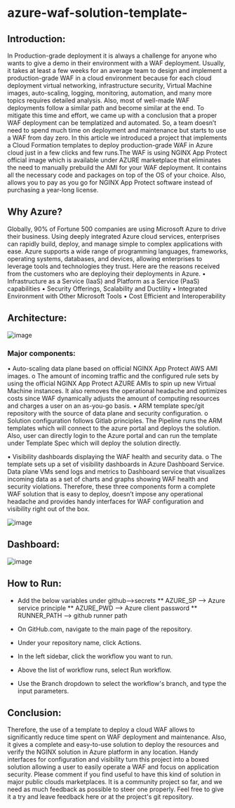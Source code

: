 # azure-waf-solution-template-

## Introduction:

In Production-grade deployment it is always a challenge for anyone who wants to give a demo in their environment with a WAF deployment.  Usually, it takes at least a few weeks for an average team to design and implement a production-grade WAF in a cloud environment because for each cloud deployment virtual networking, infrastructure security, Virtual Machine images, auto-scaling, logging, monitoring, automation, and many more topics requires detailed analysis. Also, most of well-made WAF deployments follow a similar path and become similar at the end. To mitigate this time and effort, we came up with a conclusion that a proper WAF deployment can be templatized and automated. So, a team doesn’t need to spend much time on deployment and maintenance but starts to use a WAF from day zero. 
In this article we introduced a project that implements a Cloud Formation templates to deploy production-grade WAF in Azure cloud just in a few clicks and few runs.The WAF is using NGINX App Protect official image which is available under AZURE marketplace that eliminates the need to manually prebuild the AMI for your WAF deployment. It contains all the necessary code and packages on top of the OS of your choice. Also, allows you to pay as you go for NGINX App Protect software instead of purchasing a year-long license. 


## Why Azure?

Globally, 90% of Fortune 500 companies are using Microsoft Azure to drive their business. Using deeply integrated Azure cloud services, enterprises can rapidly build, deploy, and manage simple to complex applications with ease. Azure supports a wide range of programming languages, frameworks, operating systems, databases, and devices, allowing enterprises to leverage tools and technologies they trust.
Here are the reasons received from the customers who are deploying their deployments in Azure.
•	Infrastructure as a Service (IaaS) and Platform as a Service (PaaS) capabilities
•	Security Offerings, Scalability and Ductility
•	Integrated Environment with Other Microsoft Tools
•	Cost Efficient and Interoperability

## Architecture:
![image](https://user-images.githubusercontent.com/39581520/174727809-8fde48cd-12eb-4d31-a428-1f7e83953418.png)


### Major components:

•	Auto-scaling data plane based on official NGINX App Protect AWS AMI images.
o	The amount of incoming traffic and the configured rule sets by using the official NGINX App Protect AZURE AMIs to spin up new Virtual Machine instances. It also removes the operational headache and optimizes costs since WAF dynamically adjusts the amount of computing resources and charges a user on an as-you-go basis.
•	ARM template spec/git repository with the source of data plane and security configuration.
o	Solution configuration follows Gitlab principles. The Pipeline runs the ARM templates which will connect to the azure portal and deploys the solution. Also, user can directly login to the Azure portal and can run the template under Template Spec which will deploy the solution directly.

•	Visibility dashboards displaying the WAF health and security data.
o	The template sets up a set of visibility dashboards in Azure Dashboard Service. Data plane VMs send logs and metrics to Dashboard service that visualizes incoming data as a set of charts and graphs showing WAF health and security violations.
Therefore, these three components form a complete WAF solution that is easy to deploy, doesn’t impose any operational headache and provides handy interfaces for WAF configuration and visibility right out of the box.

![image](https://user-images.githubusercontent.com/39581520/174728235-9e974956-6be9-4377-8bed-30990ec1ffff.png)

## Dashboard:

![image](https://user-images.githubusercontent.com/39581520/174728292-7c9aa06a-377d-4a35-94d2-11d6863a25a5.png)


## How to Run:

* Add the below variables under github-->secrets
** AZURE_SP --> Azure service principle
** AZURE_PWD --> Azure client password
** RUNNER_PATH --> github runner path

* On GitHub.com, navigate to the main page of the repository.
* Under your repository name, click Actions.
* In the left sidebar, click the workflow you want to run.
* Above the list of workflow runs, select Run workflow.
* Use the Branch dropdown to select the workflow's branch, and type the input parameters.

## Conclusion:

Therefore, the use of a template to deploy a cloud WAF allows to significantly reduce time spent on WAF deployment and maintenance. Also, it gives a complete and easy-to-use solution to deploy the resources and verify the NGINX solution in Azure platform in any location. Handy interfaces for configuration and visibility turn this project into a boxed solution allowing a user to easily operate a WAF and focus on application security.
Please comment if you find useful to have this kind of solution in major public clouds marketplaces.
It is a community project so far, and we need as much feedback as possible to steer one properly. Feel free to give it a try and leave feedback here or at the project's git repository.

